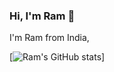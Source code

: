 ### Hi, I'm Ram 👋

I'm Ram from India, 


[![Ram's GitHub stats](https://github-readme-stats.vercel.app/api?username=ramshindijamekar)]



<!--
**ramshindijamekar/ramshindijamekar** is a ✨ _special_ ✨ repository because its `README.md` (this file) appears on your GitHub profile.

Here are some ideas to get you started:

- 🔭 I’m currently working on ...
- 🌱 I’m currently learning ...
- 👯 I’m looking to collaborate on ...
- 🤔 I’m looking for help with ...
- 💬 Ask me about ...
- 📫 How to reach me: ...
- 😄 Pronouns: ...
- ⚡ Fun fact: ...
-->
